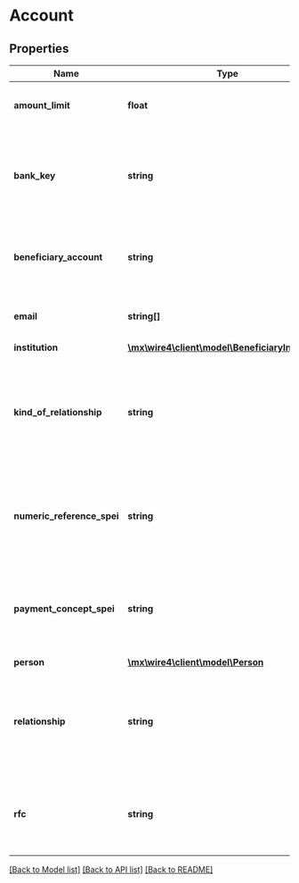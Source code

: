 # Account

## Properties
Name | Type | Description | Notes
------------ | ------------- | ------------- | -------------
**amount_limit** | **float** | Monto límite permitido registrado para la cuenta | 
**bank_key** | **string** | Clave del banco, es requerido en caso de que la cuenta del beneficiario sea un número de celular | [optional] 
**beneficiary_account** | **string** | Cuenta del beneficiario, podría ser teléfono celular, TDD o cuenta CLABE | 
**email** | **string[]** | Lista de email&#x27;s, este dato es opcional | [optional] 
**institution** | [**\mx\wire4\client\model\BeneficiaryInstitution**](BeneficiaryInstitution.md) |  | [optional] 
**kind_of_relationship** | **string** | Tipo de relación con el propietario de la cuenta, para registrar una cuenta este valor se debe obtener  del recurso relationships | 
**numeric_reference_spei** | **string** | Referencia numérica a utilizar cuando se realice una transferencia y no se especifique una referencia | [optional] 
**payment_concept_spei** | **string** | Concepto de pago a utilizar cuando se realice una transferencia y no se especifique un concepto | [optional] 
**person** | [**\mx\wire4\client\model\Person**](Person.md) |  | [optional] 
**relationship** | **string** | Relación con el propietario de la cuenta, para registrar una cuenta este valor se debe obtener  del recurso relationships | 
**rfc** | **string** | Registro federal de contribuyentes de la persona o institución propietaria de la cuenta | 

[[Back to Model list]](../../README.md#documentation-for-models) [[Back to API list]](../../README.md#documentation-for-api-endpoints) [[Back to README]](../../README.md)

